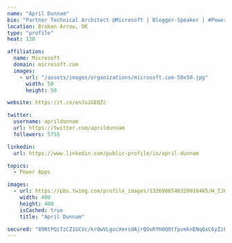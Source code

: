 ```yaml
---
name: "April Dunnam"
bio: "Partner Technical Architect @Microsoft | Blogger-Speaker | #PowerApps, #PowerAutomate, #Office365, #SharePoint | #WIT | #Karaoke Queen"
location: Broken Arrow, OK
type: "profile"
heat: 130

affiliation:
  name: Microsoft
  domain: microsoft.com
  images:
    - url: "/assets/images/organizations/microsoft.com-50x50.jpg"
      width: 50
      height: 50

website: https://t.co/enJuiGEQZc

twitter:
  username: aprildunnam
  url: https://twitter.com/aprildunnam
  followers: 5755

linkedin:
  url: https://www.linkedin.com/public-profile/in/april-dunnam

topics:
  - Power Apps

images:
  - url: https://pbs.twimg.com/profile_images/1326986540329918465/W_IJ6Ih2_400x400.jpg
    width: 400
    height: 400
    isCached: true
    title: "April Dunnam"

secured: "89RtPQiTzCZ1GCVc/krQwVLgocXe+sdAjrQOvRYH0Q0tfpvmknENqQxC6yZiF8qqAKkDvXnWFQnAW/PSvQSdskgDyzvJpMB6WeI7caKdE87O8OM8gdbmdo/WPgXxe/vvcvuDt/CvNcFJAPE3RJfXvpviqxPInV7nt79QwH4d6dEWr1/dTDzbXdT/hT+wjc56pwOj2SSqP42T8C57m72Dv8icTbotJpy838TWFf7BfEo1Lej+xY+snN2843AKmGlyj69SF6YsQkDEQtc1MVXJgWoyXv9io893oZOgy/IMvESWRGHsUC9aDc96Yrp0HuUnoHBkQrpF7gdryQ2NenfbmI9m7SNyOnlJLcySkRXEJf8+pL3owIF+zSqbDB5/ZI6oyVQVyq3o74KP8QqG4ZApGX5uby6U050Ib3Vsp6DDztM=;Wpb8lViKp9DM+V4e3wi4PQ=="
---
```


